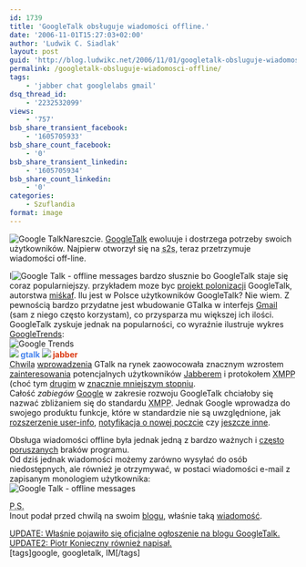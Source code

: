 ```yaml
---
id: 1739
title: 'GoogleTalk obsługuje wiadomości offline.'
date: '2006-11-01T15:27:03+02:00'
author: 'Ludwik C. Siadlak'
layout: post
guid: 'http://blog.ludwikc.net/2006/11/01/googletalk-obsluguje-wiadomosci-offline/'
permalink: /googletalk-obsluguje-wiadomosci-offline/
tags:
    - 'jabber chat googlelabs gmail'
dsq_thread_id:
    - '2232532099'
views:
    - '757'
bsb_share_transient_facebook:
    - '1605705933'
bsb_share_count_facebook:
    - '0'
bsb_share_transient_linkedin:
    - '1605705934'
bsb_share_count_linkedin:
    - '0'
categories:
    - Szuflandia
format: image
---
```


![Google Talk](http://personaldevelopment.pl/wp-content/uploads/2006/11/talk_logo.gif)Nareszcie. [GoogleTalk](http://google.com/talk) ewoluuje i dostrzega potrzeby swoich użytkowników. Najpierw otworzył się na <abbr title="Server-To-Server">s2s</abbr>, teraz przetrzymuje wiadomości off-line.

I![Google Talk - offline messages](http://personaldevelopment.pl/wp-content/uploads/2006/11/gtalk_off1.png) bardzo słusznie bo GoogleTalk staje się coraz popularniejszy. przykładem moze byc [projekt polonizacji](http://project.misiekf.pl/) GoogleTalk, autorstwa [miśkaf](http://blog.misiekf.pl/). Ilu jest w Polsce użytkowników GoogleTalk? Nie wiem. Z pewnością bardzo przydatne jest wbudowanie GTalka w interfejs [Gmail](http://gmail.com) (sam z niego często korzystam), co przysparza mu większej ich ilości.  
GoogleTalk zyskuje jednak na popularności, co wyraźnie ilustruje wykres [GoogleTrends](http://google.com/trends):  
![Google Trends](http://personaldevelopment.pl/wp-content/uploads/2006/11/googletrends.png)  
**![](http://google.com/trends/images/dot1.gif) <span style="color:#4684ee">gtalk</span> ![](http://google.com/trends/images/dot2.gif) <span style="color:#dc3912">jabber</span>**  
<abbr title="24 sierpnia 2005">Chwila</abbr> [wprowadzenia](http://www.internetnews.com/xSP/article.php/3529526) GTalk na rynek zaowocowała znacznym wzrostem [zainteresowania](http://www.tvknet.pl/michalus/jabber/) potencjalnych użytkowników [Jabberem](http://jabber.org) i protokołem <abbr title="Extensible Messaging and Presence Protocol">XMPP</abbr> (choć tym [drugim](http://pl.wikipedia.org/wiki/XMPP) w [znacznie mniejszym stopniu](http://www.google.com/trends?q=gtalk%2C+jabber%2C+xmpp&ctab=0&geo=all&date=all).  
Całość *zabiegów* [Google](https://www.google.pl/?gfe_rd=cr&ei=RTVKVb60KNOv8weX0YGABg&gws_rd=ssl) w zakresie rozwoju GoogleTalk chciałoby się nazwać zbliżaniem się do standardu <abbr title="Extensible Messaging and Presence Protocol">XMPP</abbr>. Jednak Google wprowadza do swojego produktu funkcje, które w standardzie nie są uwzględnione, jak [rozszerzenie user-info](http://code.google.com/apis/talk/jep_extensions/roster_attributes.html), [notyfikacja o nowej poczcie](http://code.google.com/apis/talk/jep_extensions/gmail.html) czy [jeszcze inne](http://code.google.com/apis/talk/jep_extensions/extensions.html).

Obsługa wiadomości offline była jednak jedną z bardzo ważnych i [często poruszanych](http://groups.google.pl/group/Google-Talk-Help-Discuss?lnk=srg&hl=pl) braków programu.  
Od dziś jednak wiadomości możemy zarówno wysyłać do osób niedostępnych, ale również je otrzymywać, w postaci wiadomości e-mail z zapisanym monologiem użytkownika:  
![Google Talk - offline messages](http://personaldevelopment.pl/wp-content/uploads/2006/11/gtalk_off2.png)

<abbr title="Post Scriptum">P.S.</abbr>  
Inout podał przed chwilą na swoim [blogu](http://googlesystem.blogspot.com/), właśnie taką [wiadomość](http://googlesystem.blogspot.com/2006/11/google-talk-has-offline-messages.html).

<ins> UPDATE: Właśnie pojawiło się [oficjalne ogłoszenie](http://googletalk.blogspot.com/2006/11/offline-messages.html) na [blogu GoogleTalk](http://googletalk.blogspot.com/).</ins>  
<ins> UPDATE2: [Piotr Konieczny](http://blog.konieczny.be/) również [napisał](http://blog.konieczny.be/2006/11/01/google-talk-obsluguje-wiadomosci-offline/).</ins>  
\[tags\]google, googletalk, IM\[/tags\]